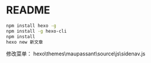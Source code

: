 # README
```bash
npm install hexo -g
npm install -g hexo-cli
npm install
hexo new 新文章
```
修改菜单：
hexo\themes\maupassant\source\js\sidenav.js